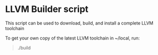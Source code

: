 # LLVM Builder script

This script can be used to download, build, and install a complete LLVM toolchain

To get your own copy of the latest LLVM toolchain in ~/local, run:
> ./build